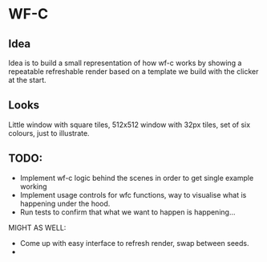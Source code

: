 <!-- vale off -->
# WF-C

## Idea
Idea is to build a small representation of how wf-c works by showing a repeatable refreshable render
based on a template we build with the clicker at the start.

## Looks
Little window with square tiles, 512x512 window with 32px tiles, set of six colours, just to
illustrate.

## TODO:
 - Implement wf-c logic behind the scenes in order to get single example working
 - Implement usage controls for wfc functions, way to visualise what is happening under the hood.
 - Run tests to confirm that what we want to happen is happening...



 MIGHT AS WELL:
 - Come up with easy interface to refresh render, swap between seeds.
 - 
